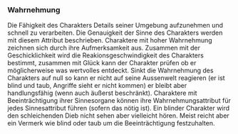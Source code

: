 ### Wahrnehmung

Die Fähigkeit des Charakters Details seiner Umgebung aufzunehmen und schnell zu verarbeiten. Die Genauigkeit der
Sinne des Charakters werden mit diesem Attribut beschrieben. Charaktere mit hoher Wahrnehmung zeichnen sich durch
ihre Aufmerksamkeit aus. Zusammen mit der Geschicklichkeit wird die Reakionsgeschwindigkeit des Charakters bestimmt,
zusammen mit Glück kann der Charakter prüfen ob er möglicherweise was wertvolles entdeckt. Sinkt die Wahrnehmung des
Charakters auf null so kann er nicht auf seine Aussenwelt reagieren (er ist blind und taub, Angriffe sieht er nicht
kommen) er bleibt aber handlungsfähig (wenn auch äußerst beschränkt). Charaktere mit Beeinträchtigung ihrer
Sinnesorgane können ihre Wahrnehmungsattribut für jedes Sinnesattribut führen (sofern das nötig ist). Ein blinder
Charakter wird den schleichenden Dieb nicht sehen aber vielleicht hören. Meist reicht aber ein Vermerk wie blind
oder taub um die Beeinträchtigung festzuhalten.
